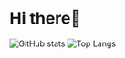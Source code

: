 # Hi there👋
![GitHub stats](https://github-readme-stats.vercel.app/api?username=toviaferna&show_icons=true&theme=dark&hide=issues) 
![Top Langs](https://github-readme-stats.vercel.app/api/top-langs/?username=toviaferna&layout=compact&theme=dark&langs_count=8)


